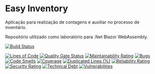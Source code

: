 # Easy Inventory
Aplicação para realização de contagens e auxiliar no processo de inventário.

Repositório utilizado como laboratório para .Net Blazor WebAssembly.

[![Build Status](https://dev.azure.com/rafaelbaade/EasyInventory/_apis/build/status/EasyInventory%20-%20Dev?branchName=develop)](https://dev.azure.com/rafaelbaade/EasyInventory/_build/latest?definitionId=4&branchName=develop)

[![Lines of Code](https://sonarcloud.io/api/project_badges/measure?project=rafaelbaade_easyinventory&metric=ncloc)](https://sonarcloud.io/dashboard?id=rafaelbaade_easyinventory)
[![Quality Gate Status](https://sonarcloud.io/api/project_badges/measure?project=rafaelbaade_easyinventory&metric=alert_status)](https://sonarcloud.io/dashboard?id=rafaelbaade_easyinventory)
[![Maintainability Rating](https://sonarcloud.io/api/project_badges/measure?project=rafaelbaade_easyinventory&metric=sqale_rating)](https://sonarcloud.io/dashboard?id=rafaelbaade_easyinventory)
[![Bugs](https://sonarcloud.io/api/project_badges/measure?project=rafaelbaade_easyinventory&metric=bugs)](https://sonarcloud.io/dashboard?id=rafaelbaade_easyinventory)
[![Code Smells](https://sonarcloud.io/api/project_badges/measure?project=rafaelbaade_easyinventory&metric=code_smells)](https://sonarcloud.io/dashboard?id=rafaelbaade_easyinventory)
[![Coverage](https://sonarcloud.io/api/project_badges/measure?project=rafaelbaade_easyinventory&metric=coverage)](https://sonarcloud.io/dashboard?id=rafaelbaade_easyinventory)
[![Duplicated Lines (%)](https://sonarcloud.io/api/project_badges/measure?project=rafaelbaade_easyinventory&metric=duplicated_lines_density)](https://sonarcloud.io/dashboard?id=rafaelbaade_easyinventory)
[![Reliability Rating](https://sonarcloud.io/api/project_badges/measure?project=rafaelbaade_easyinventory&metric=reliability_rating)](https://sonarcloud.io/dashboard?id=rafaelbaade_easyinventory)
[![Security Rating](https://sonarcloud.io/api/project_badges/measure?project=rafaelbaade_easyinventory&metric=security_rating)](https://sonarcloud.io/dashboard?id=rafaelbaade_easyinventory)
[![Technical Debt](https://sonarcloud.io/api/project_badges/measure?project=rafaelbaade_easyinventory&metric=sqale_index)](https://sonarcloud.io/dashboard?id=rafaelbaade_easyinventory)
[![Vulnerabilities](https://sonarcloud.io/api/project_badges/measure?project=rafaelbaade_easyinventory&metric=vulnerabilities)](https://sonarcloud.io/dashboard?id=rafaelbaade_easyinventory)
